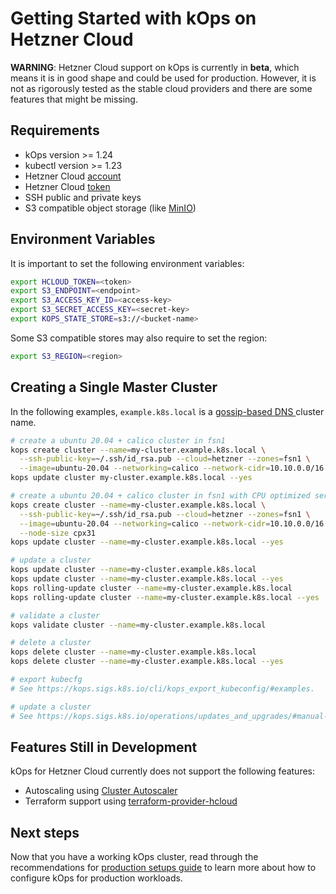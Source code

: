 # Getting Started with kOps on Hetzner Cloud

**WARNING**: Hetzner Cloud support on kOps is currently in **beta**, which means it is in good shape and could be used for production.
However, it is not as rigorously tested as the stable cloud providers and there are some features that might be missing.

## Requirements
* kOps version >= 1.24
* kubectl version >= 1.23
* Hetzner Cloud [account](https://accounts.hetzner.com/login)
* Hetzner Cloud [token](https://docs.hetzner.cloud/#authentication)
* SSH public and private keys
* S3 compatible object storage (like [MinIO](https://docs.min.io/minio/baremetal/security/minio-identity-management/user-management.html))

## Environment Variables

It is important to set the following environment variables:
```bash
export HCLOUD_TOKEN=<token>
export S3_ENDPOINT=<endpoint>
export S3_ACCESS_KEY_ID=<access-key>
export S3_SECRET_ACCESS_KEY=<secret-key>
export KOPS_STATE_STORE=s3://<bucket-name>
```

Some S3 compatible stores may also require to set the region:
```bash
export S3_REGION=<region>
```

## Creating a Single Master Cluster

In the following examples, `example.k8s.local` is a [gossip-based DNS ](../gossip.md) cluster name.

```bash
# create a ubuntu 20.04 + calico cluster in fsn1
kops create cluster --name=my-cluster.example.k8s.local \
  --ssh-public-key=~/.ssh/id_rsa.pub --cloud=hetzner --zones=fsn1 \
  --image=ubuntu-20.04 --networking=calico --network-cidr=10.10.0.0/16 
kops update cluster my-cluster.example.k8s.local --yes

# create a ubuntu 20.04 + calico cluster in fsn1 with CPU optimized servers
kops create cluster --name=my-cluster.example.k8s.local \
  --ssh-public-key=~/.ssh/id_rsa.pub --cloud=hetzner --zones=fsn1 \
  --image=ubuntu-20.04 --networking=calico --network-cidr=10.10.0.0/16 \
  --node-size cpx31
kops update cluster --name=my-cluster.example.k8s.local --yes

# update a cluster
kops update cluster --name=my-cluster.example.k8s.local
kops update cluster --name=my-cluster.example.k8s.local --yes
kops rolling-update cluster --name=my-cluster.example.k8s.local
kops rolling-update cluster --name=my-cluster.example.k8s.local --yes

# validate a cluster
kops validate cluster --name=my-cluster.example.k8s.local

# delete a cluster
kops delete cluster --name=my-cluster.example.k8s.local
kops delete cluster --name=my-cluster.example.k8s.local --yes

# export kubecfg
# See https://kops.sigs.k8s.io/cli/kops_export_kubeconfig/#examples. 

# update a cluster
# See https://kops.sigs.k8s.io/operations/updates_and_upgrades/#manual-update.
```

## Features Still in Development

kOps for Hetzner Cloud currently does not support the following features:

* Autoscaling using [Cluster Autoscaler](https://github.com/hetznercloud/autoscaler)
* Terraform support using [terraform-provider-hcloud](https://github.com/hetznercloud/terraform-provider-hcloud) 

## Next steps

Now that you have a working kOps cluster, read through the recommendations for [production setups guide](production.md) to learn more about how to configure kOps for production workloads.
